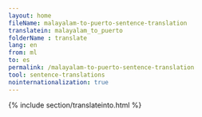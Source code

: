 ```yaml
---
layout: home
fileName: malayalam-to-puerto-sentence-translation
translatein: malayalam_to_puerto
folderName : translate
lang: en
from: ml
to: es
permalink: /malayalam-to-puerto-sentence-translation
tool: sentence-translations
nointernationalization: true
---
```

{% include section/translateinto.html %}
